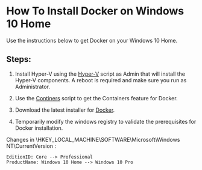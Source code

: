 # How To  Install Docker on Windows 10 Home
Use the instructions below to get Docker on your Windows 10 Home.


## Steps: 
1. Install Hyper-V using the [Hyper-V](scripts/hyperv.bat) script as Admin that will install the Hyper-V components. A reboot is required and make sure you run as Administrator.

2. Use the [Continers](scripts/hyperv.bat) script to get the Containers feature for Docker.

3. Download the latest installer for [Docker](https://www.docker.com/products/docker-desktop).

4. Temporarily modify the windows registry to validate the prerequisites for Docker installation.

Changes in \HKEY_LOCAL_MACHINE\SOFTWARE\Microsoft\Windows NT\CurrentVersion :
```
EditionID: Core --> Professional
ProductName: Windows 10 Home --> Windows 10 Pro
```
